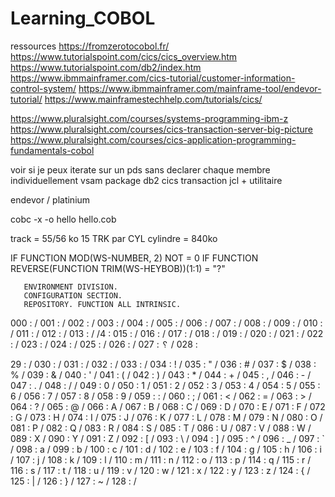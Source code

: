 # Learning_COBOL

ressources
https://fromzerotocobol.fr/
https://www.tutorialspoint.com/cics/cics_overview.htm
https://www.tutorialspoint.com/db2/index.htm
https://www.ibmmainframer.com/cics-tutorial/customer-information-control-system/
https://www.ibmmainframer.com/mainframe-tool/endevor-tutorial/
https://www.mainframestechhelp.com/tutorials/cics/


https://www.pluralsight.com/courses/systems-programming-ibm-z
https://www.pluralsight.com/courses/cics-transaction-server-big-picture
https://www.pluralsight.com/courses/cics-application-programming-fundamentals-cobol


voir si je peux iterate sur un pds sans declarer chaque membre individuellement
vsam
package db2
cics transaction
jcl + utilitaire

endevor / platinium

cobc -x -o hello hello.cob

track = 55/56 ko
15 TRK par CYL
cylindre = 840ko


IF FUNCTION MOD(WS-NUMBER, 2) NOT = 0
IF FUNCTION REVERSE(FUNCTION TRIM(WS-HEYBOB))(1:1) = "?"

       ENVIRONMENT DIVISION.
       CONFIGURATION SECTION.
       REPOSITORY. FUNCTION ALL INTRINSIC.


000 :  /
001 :  /
002 :  /
003 :  /
004 :  /
005 :  /
006 :  /
007 :  /
008 :  /
009 : /
010 :    /
011 :
 /
012 :
       /
013 :
       /
 /4 :
015 :  /
016 :  /
017 :  /
018 :  /
019 :  /
020 :  /
021 :  /
022 :  /
023 :  /
024 :  /
025 :  /
026 :  /
027 : ␦ /
028 :

29 :  /
030 :  /
031 :  /
032 :  /
033 :   /
034 : ! /
035 : " /
036 : # /
037 : $ /
038 : % /
039 : & /
040 : ' /
041 : ( /
042 : ) /
043 : * /
044 : + /
045 : , /
046 : - /
047 : . /
048 : / /
049 : 0 /
050 : 1 /
051 : 2 /
052 : 3 /
053 : 4 /
054 : 5 /
055 : 6 /
056 : 7 /
057 : 8 /
058 : 9 /
059 : : /
060 : ; /
061 : < /
062 : = /
063 : > /
064 : ? /
065 : @ /
066 : A /
067 : B /
068 : C /
069 : D /
070 : E /
071 : F /
072 : G /
073 : H /
074 : I /
075 : J /
076 : K /
077 : L /
078 : M /
079 : N /
080 : O /
081 : P /
082 : Q /
083 : R /
084 : S /
085 : T /
086 : U /
087 : V /
088 : W /
089 : X /
090 : Y /
091 : Z /
092 : [ /
093 : \ /
094 : ] /
095 : ^ /
096 : _ /
097 : ` /
098 : a /
099 : b /
100 : c /
101 : d /
102 : e /
103 : f /
104 : g /
105 : h /
106 : i /
107 : j /
108 : k /
109 : l /
110 : m /
111 : n /
112 : o /
113 : p /
114 : q /
115 : r /
116 : s /
117 : t /
118 : u /
119 : v /
120 : w /
121 : x /
122 : y /
123 : z /
124 : { /
125 : | /
126 : } /
127 : ~ /
128 :  /